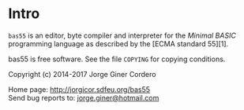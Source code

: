 Intro
=====

`bas55` is an editor, byte compiler and interpreter for the *Minimal BASIC*
programming language as described by the [ECMA standard 55][1].

bas55 is free software. See the file `COPYING` for copying conditions.

Copyright (c) 2014-2017 Jorge Giner Cordero

Home page: http://jorgicor.sdfeu.org/bas55  
Send bug reports to: jorge.giner@hotmail.com

